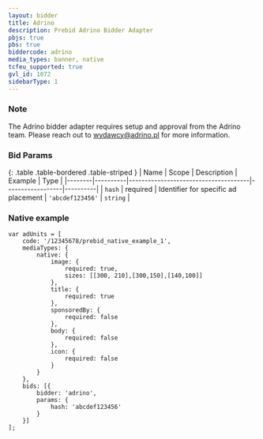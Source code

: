 ```yaml
---
layout: bidder
title: Adrino
description: Prebid Adrino Bidder Adapter
pbjs: true
pbs: true
biddercode: adrino
media_types: banner, native
tcfeu_supported: true
gvl_id: 1072
sidebarType: 1
---
```


### Note

The Adrino bidder adapter requires setup and approval from the Adrino team. Please reach out to [wydawcy@adrino.pl](mailto:wydawcy@adrino.pl) for more information.

### Bid Params

{: .table .table-bordered .table-striped }
| Name   | Scope    | Description                          | Example          | Type     |
|--------|----------|--------------------------------------|------------------|----------|
| `hash` | required | Identifier for specific ad placement | `'abcdef123456'` | `string` |

### Native example

```
var adUnits = [
    code: '/12345678/prebid_native_example_1',
    mediaTypes: {
        native: {
            image: {
                required: true,
                sizes: [[300, 210],[300,150],[140,100]]
            },
            title: {
                required: true
            },
            sponsoredBy: {
                required: false
            },
            body: {
                required: false
            },
            icon: {
                required: false
            }
        }
    },
    bids: [{
        bidder: 'adrino',
        params: {
            hash: 'abcdef123456'
        }
    }]
];
```
